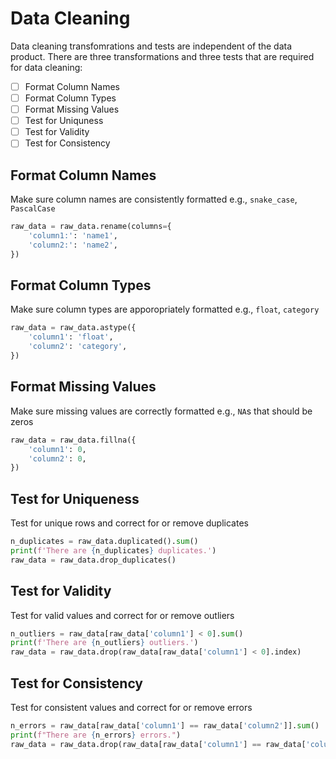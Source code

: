 # Data Cleaning

Data cleaning transfomrations and tests are independent of the data product. There are three transformations and three tests that are required for data cleaning:

- [ ] Format Column Names
- [ ] Format Column Types
- [ ] Format Missing Values
- [ ] Test for Uniquness 
- [ ] Test for Validity
- [ ] Test for Consistency

## Format Column Names

Make sure column names are consistently formatted e.g., `snake_case`, `PascalCase`

```python
raw_data = raw_data.rename(columns={
    'column1:': 'name1',
    'column2:': 'name2',
})
```

## Format Column Types

Make sure column types are apporopriately formatted e.g., `float`, `category`

```python
raw_data = raw_data.astype({
    'column1': 'float',
    'column2': 'category',
})
```

## Format Missing Values

Make sure missing values are correctly formatted e.g., `NA`s that should be zeros

```python
raw_data = raw_data.fillna({
    'column1': 0,
    'column2': 0,
})
```

## Test for Uniqueness

Test for unique rows and correct for or remove duplicates

```python
n_duplicates = raw_data.duplicated().sum()
print(f'There are {n_duplicates} duplicates.')
raw_data = raw_data.drop_duplicates()
```

## Test for Validity

Test for valid values and correct for or remove outliers

```python
n_outliers = raw_data[raw_data['column1'] < 0].sum()
print(f'There are {n_outliers} outliers.')
raw_data = raw_data.drop(raw_data[raw_data['column1'] < 0].index)
```

## Test for Consistency

Test for consistent values and correct for or remove errors

```python
n_errors = raw_data[raw_data['column1'] == raw_data['column2']].sum()
print(f"There are {n_errors} errors.")
raw_data = raw_data.drop(raw_data[raw_data['column1'] == raw_data['column2']].index)
```
